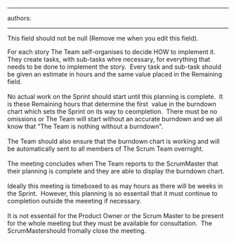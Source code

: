 

---
authors:

---




<span class='intro'> This field should not be null (Remove me when you edit this field). </span>

For each story The Team self-organises to decide HOW to implement it.&#160; They create tasks, with sub-tasks whre necessary, for everything that needs to be done to implement the story.&#160; Every task and sub-task&#160;should be given an estimate&#160;in hours and the same value placed in the Remaining field.<br>
<br>
No actual work on the Sprint should start until this planning is complete.&#160; It is these Remaining hours that determine the first&#160; value in the burndown chart which sets the Sprint on its way to ceompletion.&#160; There must be no omissions or The Team will start without an accurate burndown and we all know that &quot;The Team is nothing without a burndown&quot;.<br>
<br>
The Team should also ensure that the burndown chart is working and will be automatically sent to all members of The Scrum Team&#160;overnight.&#160; <br>
<br>
The meeting concludes when The Team reports to the ScrumMaster that their planning is complete and they are able to display the burndown chart.<br>
<br>
Ideally this meeting is timeboxed to as may hours as there will be weeks in the Sprint.&#160; However, this planning is so essentail that it must continue to completion outside the meeeting if necessary. <br>
<br>
It is not essentail for the Product Owner or the Scrum Master to be present for the whole meeting but they must be available for consultation.&#160; The ScrumMastershould fromally close the meeting. 



